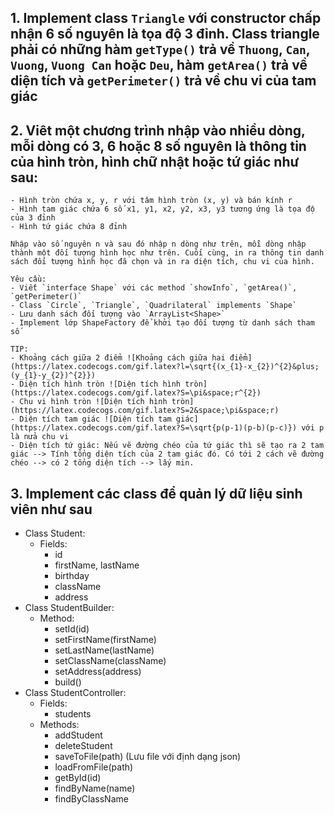 ## 1. Implement class `Triangle` với constructor chấp nhận 6 số nguyên là tọa độ 3 đỉnh. Class triangle phải có những hàm `getType()` trả về `Thuong`, `Can`, `Vuong`, `Vuong Can` hoặc `Deu`, hàm `getArea()` trả về diện tích và `getPerimeter()` trả về chu vi của tam giác

## 2. Viêt một chương trình nhập vào nhiều dòng, mỗi dòng có 3, 6 hoặc 8 số nguyên là thông tin của hình tròn, hình chữ nhật hoặc tứ giác như sau:

    - Hình tròn chứa x, y, r với tâm hình tròn (x, y) và bán kính r
    - Hình tam giác chứa 6 số x1, y1, x2, y2, x3, y3 tương ứng là tọa độ của 3 đỉnh
    - Hình tứ giác chứa 8 đỉnh

    Nhập vào số nguyên n và sau đó nhập n dòng như trên, mỗi dòng nhập thành một đối tượng hình học như trên. Cuối cùng, in ra thông tin danh sách đối tượng hình học đã chọn và in ra diện tích, chu vi của hình.

    Yêu cầu:
    - Viết `interface Shape` với các method `showInfo`, `getArea()`, `getPerimeter()`
    - Class `Circle`, `Triangle`, `Quadrilateral` implements `Shape`
    - Lưu danh sách đối tượng vào `ArrayList<Shape>`
    - Implement lớp ShapeFactory để khởi tạo đối tượng từ danh sách tham số

    TIP:
    - Khoảng cách giữa 2 điểm ![Khoảng cách giữa hai điểm](https://latex.codecogs.com/gif.latex?l=\sqrt{(x_{1}-x_{2})^{2}&plus;(y_{1}-y_{2})^{2}})
    - Diện tích hình tròn ![Diện tích hình tròn](https://latex.codecogs.com/gif.latex?S=\pi&space;r^{2})
    - Chu vi hình tròn ![Diện tích hình tròn](https://latex.codecogs.com/gif.latex?S=2&space;\pi&space;r)
    - Diện tích tam giác ![Diện tích tam giác](https://latex.codecogs.com/gif.latex?S=\sqrt{p(p-1)(p-b)(p-c)}) với p là nửa chu vi
    - Diện tích tứ giác: Nếu vẽ đường chéo của tứ giác thì sẽ tạo ra 2 tam giác --> Tính tổng diện tích của 2 tam giác đó. Có tới 2 cách vẽ đường chéo --> có 2 tổng diện tích --> lấy min.

## 3. Implement các class để quản lý dữ liệu sinh viên như sau
- Class Student:
    - Fields:
        - id
        - firstName, lastName
        - birthday
        - className
        - address
- Class StudentBuilder:
    - Method:
        - setId(id)
        - setFirstName(firstName)
        - setLastName(lastName)
        - setClassName(className)
        - setAddress(address)
        - build()
- Class StudentController:
    - Fields:
        - students
    - Methods:
        - addStudent
        - deleteStudent
        - saveToFile(path) (Lưu file với định dạng json)
        - loadFromFile(path)
        - getById(id)
        - findByName(name)
        - findByClassName
        


